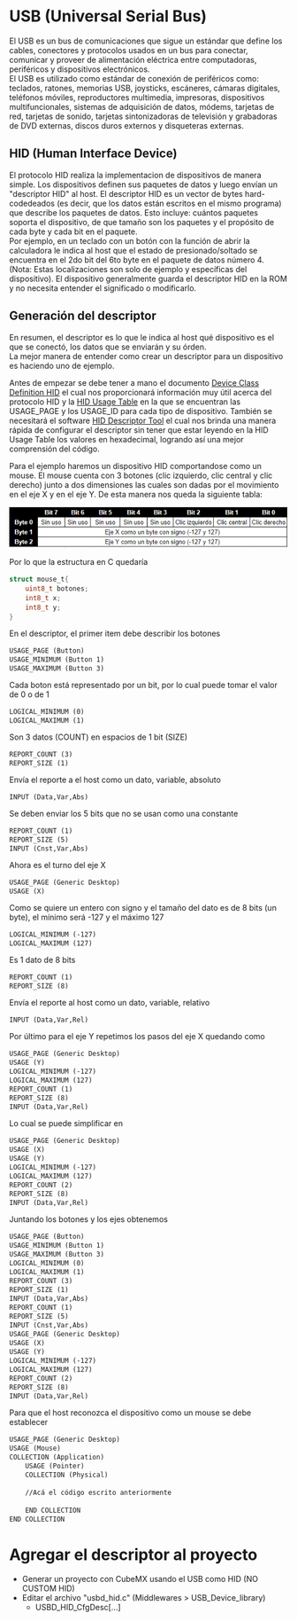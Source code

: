 # USB (Universal Serial Bus)

El USB es un bus de comunicaciones que sigue un estándar que define los cables, conectores y protocolos usados en un bus para conectar, comunicar y proveer de alimentación eléctrica entre computadoras, periféricos y dispositivos electrónicos.  
El USB es utilizado como estándar de conexión de periféricos como: teclados, ratones, memorias USB, joysticks, escáneres, cámaras digitales, teléfonos móviles, reproductores multimedia, impresoras, dispositivos multifuncionales, sistemas de adquisición de datos, módems, tarjetas de red, tarjetas de sonido, tarjetas sintonizadoras de televisión y grabadoras de DVD externas, discos duros externos y disqueteras externas.

## HID (Human Interface Device)
El protocolo HID realiza la implementacion de dispositivos de manera simple. Los dispositivos definen sus paquetes de datos y luego envían un "descriptor HID" al host. El descriptor HID es un vector de bytes hard-codedeados (es decir, que los datos están escritos en el mismo programa) que describe los paquetes de datos. Esto incluye: cuántos paquetes soporta el dispositivo, de que tamaño son los paquetes y el propósito de cada byte y cada bit en el paquete.  
Por ejemplo, en un teclado con un botón con la función de abrir la calculadora le indica al host que el estado de presionado/soltado se encuentra en el 2do bit del 6to byte en el paquete de datos número 4. (Nota: Estas localizaciones son solo de ejemplo y específicas del dispositivo). El dispositivo generalmente guarda el descriptor HID en la ROM y no necesita entender el significado o modificarlo.  

## Generación del descriptor
En resumen, el descriptor es lo que le indica al host qué dispositivo es el que se conectó, los datos que se enviarán y su órden.  
La mejor manera de entender como crear un descriptor para un dispositivo es haciendo uno de ejemplo.  

Antes de empezar se debe tener a mano el documento [Device Class Definition HID](http://www.usb.org/developers/hidpage/HID1_11.pdf) el cual nos proporcionará información muy útil acerca del protocolo HID y la [HID Usage Table](http://www.usb.org/developers/hidpage/Hut1_12v2.pdf) en la que se encuentran las USAGE_PAGE y los USAGE_ID para cada tipo de dispositivo.
También se necesitará el software [HID Descriptor Tool](http://www.usb.org/developers/hidpage/dt2_4.zip) el cual nos brinda una manera rápida de configurar el descriptor sin tener que estar leyendo en la HID Usage Table los valores en hexadecimal, logrando así una mejor comprensión del código.  

Para el ejemplo haremos un dispositivo HID comportandose como un mouse. El mouse cuenta con 3 botones (clic izquierdo, clic central y clic derecho) junto a dos dimensiones las cuales son dadas por el movimiento en el eje X y en el eje Y. De esta manera nos queda la siguiente tabla:

![TablaMouse](https://github.com/luxarts/STM32F103/blob/master/Ejemplos/USB/TablaEjemploMouse.PNG?raw=true)

Por lo que la estructura en C quedaría
```c
struct mouse_t{  
    uint8_t botones;  
    int8_t x;  
    int8_t y;  
}
```
En el descriptor, el primer item debe describir los botones
```
USAGE_PAGE (Button)
USAGE_MINIMUM (Button 1)
USAGE_MAXIMUM (Button 3)
```
Cada boton está representado por un bit, por lo cual puede tomar el valor de 0 o de 1
```
LOGICAL_MINIMUM (0)
LOGICAL_MAXIMUM (1)
```
Son 3 datos (COUNT) en espacios de 1 bit (SIZE)
```
REPORT_COUNT (3)
REPORT_SIZE (1)
```
Envía el reporte a el host como un dato, variable, absoluto
```
INPUT (Data,Var,Abs)
```
Se deben enviar los 5 bits que no se usan como una constante
```
REPORT_COUNT (1)
REPORT_SIZE (5)
INPUT (Cnst,Var,Abs)
```

Ahora es el turno del eje X
```
USAGE_PAGE (Generic Desktop)
USAGE (X)
```
Como se quiere un entero con signo y el tamaño del dato es de 8 bits (un byte), el mínimo será -127 y el máximo 127
```
LOGICAL_MINIMUM (-127)
LOGICAL_MAXIMUM (127)
```
Es 1 dato de 8 bits
```
REPORT_COUNT (1)
REPORT_SIZE (8)
```
Envía el reporte al host como un dato, variable, relativo
```
INPUT (Data,Var,Rel)
```

Por último para el eje Y repetimos los pasos del eje X quedando como
```
USAGE_PAGE (Generic Desktop)
USAGE (Y)
LOGICAL_MINIMUM (-127)
LOGICAL_MAXIMUM (127)
REPORT_COUNT (1)
REPORT_SIZE (8)
INPUT (Data,Var,Rel)
```
Lo cual se puede simplificar en
```
USAGE_PAGE (Generic Desktop)
USAGE (X)
USAGE (Y)
LOGICAL_MINIMUM (-127)
LOGICAL_MAXIMUM (127)
REPORT_COUNT (2)
REPORT_SIZE (8)
INPUT (Data,Var,Rel)
```
Juntando los botones y los ejes obtenemos
```
USAGE_PAGE (Button)
USAGE_MINIMUM (Button 1)
USAGE_MAXIMUM (Button 3)
LOGICAL_MINIMUM (0)
LOGICAL_MAXIMUM (1)
REPORT_COUNT (3)
REPORT_SIZE (1)
INPUT (Data,Var,Abs)
REPORT_COUNT (1)
REPORT_SIZE (5)
INPUT (Cnst,Var,Abs)
USAGE_PAGE (Generic Desktop)
USAGE (X)
USAGE (Y)
LOGICAL_MINIMUM (-127)
LOGICAL_MAXIMUM (127)
REPORT_COUNT (2)
REPORT_SIZE (8)
INPUT (Data,Var,Rel)
```
Para que el host reconozca el dispositivo como un mouse se debe establecer
```
USAGE_PAGE (Generic Desktop)
USAGE (Mouse)
COLLECTION (Application)
    USAGE (Pointer)
    COLLECTION (Physical)
    
    //Acá el código escrito anteriormente
    
    END COLLECTION
END COLLECTION
```

# Agregar el descriptor al proyecto
- Generar un proyecto con CubeMX usando el USB como HID (NO CUSTOM HID)
- Editar el archivo "usbd_hid.c" (Middlewares > USB_Device_library)
    - USBD_HID_CfgDesc[…]
